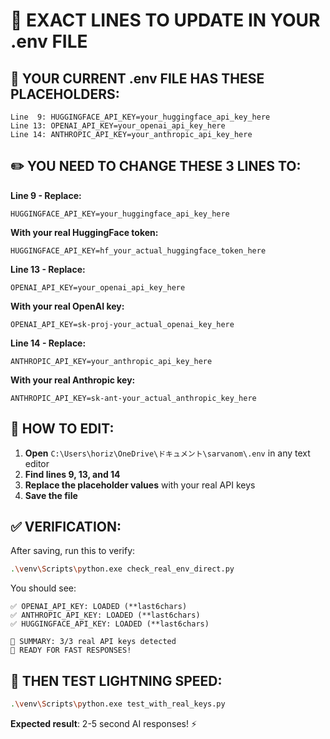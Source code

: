 # 🎯 EXACT LINES TO UPDATE IN YOUR .env FILE

## 📍 **YOUR CURRENT .env FILE HAS THESE PLACEHOLDERS:**

```
Line  9: HUGGINGFACE_API_KEY=your_huggingface_api_key_here
Line 13: OPENAI_API_KEY=your_openai_api_key_here  
Line 14: ANTHROPIC_API_KEY=your_anthropic_api_key_here
```

## ✏️ **YOU NEED TO CHANGE THESE 3 LINES TO:**

**Line 9 - Replace:**
```
HUGGINGFACE_API_KEY=your_huggingface_api_key_here
```
**With your real HuggingFace token:**
```
HUGGINGFACE_API_KEY=hf_your_actual_huggingface_token_here
```

**Line 13 - Replace:**
```
OPENAI_API_KEY=your_openai_api_key_here
```
**With your real OpenAI key:**
```
OPENAI_API_KEY=sk-proj-your_actual_openai_key_here
```

**Line 14 - Replace:**
```
ANTHROPIC_API_KEY=your_anthropic_api_key_here
```
**With your real Anthropic key:**
```
ANTHROPIC_API_KEY=sk-ant-your_actual_anthropic_key_here
```

## 🔧 **HOW TO EDIT:**

1. **Open** `C:\Users\horiz\OneDrive\ドキュメント\sarvanom\.env` in any text editor
2. **Find lines 9, 13, and 14**
3. **Replace the placeholder values** with your real API keys
4. **Save the file**

## ✅ **VERIFICATION:**

After saving, run this to verify:
```bash
.\venv\Scripts\python.exe check_real_env_direct.py
```

You should see:
```
✅ OPENAI_API_KEY: LOADED (**last6chars)
✅ ANTHROPIC_API_KEY: LOADED (**last6chars)
✅ HUGGINGFACE_API_KEY: LOADED (**last6chars)

🎯 SUMMARY: 3/3 real API keys detected
🚀 READY FOR FAST RESPONSES!
```

## 🚀 **THEN TEST LIGHTNING SPEED:**

```bash
.\venv\Scripts\python.exe test_with_real_keys.py
```

**Expected result**: 2-5 second AI responses! ⚡
